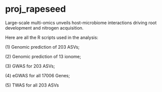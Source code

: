# proj_rapeseed
Large-scale multi-omics unveils host-microbiome interactions driving root development and nitrogen acquisition. 


Here are all the R scripts used in the analysis:

(1) Genomic prediction of 203 ASVs;

(2) Genomic prediction of 13 ionome;

(3) GWAS for 203 ASVs;

(4) eGWAS for all 17006 Genes;

(5) TWAS for all 203 ASVs
